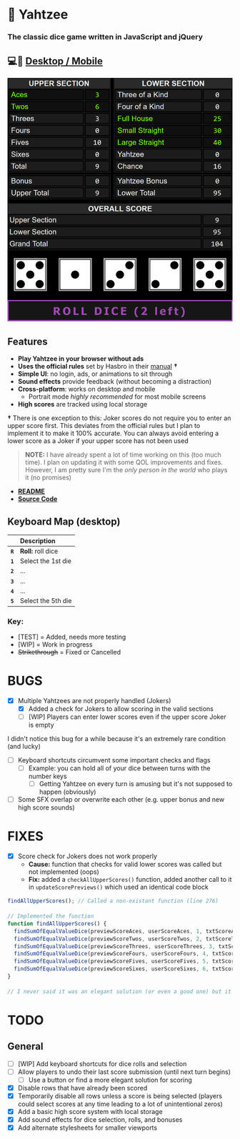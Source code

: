 # 🎲 Yahtzee

### The classic dice game written in JavaScript and jQuery

## 💻📱 [Desktop / Mobile](https://ateadaze.github.io/yahtzee)

<picture>
<img src="images/yahtzee-screenshot.png">
</picture>

## Features
* **Play Yahtzee in your browser without ads**
* **Uses the official rules** set by Hasbro in their [manual](https://www.hasbro.com/common/instruct/yahtzee.pdf) **†**
* **Simple UI**: no login, ads, or animations to sit through
* **Sound effects** provide feedback (without becoming a distraction)
* **Cross-platform**: works on desktop and mobile
  * Portrait mode *highly recommended* for most mobile screens
* **High scores** are tracked using local storage

**†** There is one exception to this: Joker scores do not require you to enter an upper score first. This deviates from the official rules but I plan to implement it to make it 100% accurate. You can always avoid entering a lower score as a Joker if your upper score has not been used

> **NOTE:** I have already spent a lot of time working on this (too much time). I plan on updating it with some QOL improvements and fixes. However, I am pretty sure I'm the *only person in the world* who plays it (no promises)

* **[README](https://github.com/ATeaDaze/ateadaze.github.io/blob/main/yahtzee/README.md)**
* **[Source Code](https://github.com/ATeaDaze/ateadaze.github.io/blob/main/yahtzee/scripts/main.js)**

## Keyboard Map (desktop)

&nbsp;|Description
---|:--
|**` R `** |**Roll:** roll dice
|**` 1 `** |Select the 1st die
|**` 2 `** |...
|**` 3 `** |...
|**` 4 `** |...
|**` 5 `** |Select the 5th die

### Key:
* [TEST] = Added, needs more testing
* [WIP] = Work in progress
* ~~Strikethrough~~ = Fixed or Cancelled

# BUGS

* [x] Multiple Yahtzees are not properly handled (Jokers)
  * [x] Added a check for Jokers to allow scoring in the valid sections
  * [ ] [WIP] Players can enter lower scores even if the upper score Joker is empty

I didn't notice this bug for a while because it's an extremely rare condition (and lucky)

* [ ] Keyboard shortcuts circumvent some important checks and flags
  * [ ] Example: you can hold all of your dice between turns with the number keys
    * [ ] Getting Yahtzee on every turn is amusing but it's not supposed to happen (obviously)
* [ ] Some SFX overlap or overwrite each other (e.g. upper bonus and new high score sounds)

# FIXES

* [x] Score check for Jokers does not work properly
  * **Cause:** function that checks for valid lower scores was called but not implemented (oops)
  * **Fix:** added a `checkAllUpperScores()` function, added another call to it in `updateScorePreviews()` which used an identical code block

```javascript
findAllUpperScores(); // Called a non-existant function (line 276)

// Implemented the function
function findAllUpperScores() {
  findSumOfEqualValueDice(previewScoreAces, userScoreAces, 1, txtScoreAces);
  findSumOfEqualValueDice(previewScoreTwos, userScoreTwos, 2, txtScoreTwos);
  findSumOfEqualValueDice(previewScoreThrees, userScoreThrees, 3, txtScoreThrees);
  findSumOfEqualValueDice(previewScoreFours, userScoreFours, 4, txtScoreFours);
  findSumOfEqualValueDice(previewScoreFives, userScoreFives, 5, txtScoreFives);
  findSumOfEqualValueDice(previewScoreSixes, userScoreSixes, 6, txtScoreSixes);
}

// I never said it was an elegant solution (or even a good one) but it works

```

# TODO

## General
* [ ] [WIP] Add keyboard shortcuts for dice rolls and selection
* [ ] Allow players to undo their last score submission (until next turn begins)
  * [ ] Use a button or find a more elegant solution for scoring
* [x] Disable rows that have already been scored
* [x] Temporarily disable all rows unless a score is being selected (players could select scores at any time leading to a lot of unintentional zeros)
* [x] Add a basic high score system with local storage
* [x] Add sound effects for dice selection, rolls, and bonuses
* [x] Add alternate stylesheets for smaller viewports
